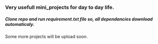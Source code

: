 <h3>Very usefull mini_projects for day to day life.</h3>

<h5>Clone repo and run requirement.txt file so, all dependancies download automaticaly.</h5>

Some more projects will be upload soon.

